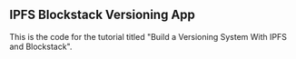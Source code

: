 ## IPFS Blockstack Versioning App

This is the code for the tutorial titled "Build a Versioning System With IPFS and Blockstack".
